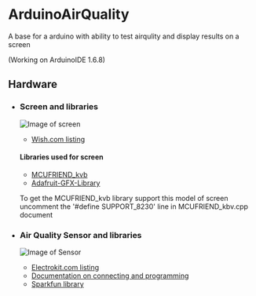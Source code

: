 # ArduinoAirQuality
A base for a arduino with ability to test airqulity and display results on a screen

(Working on ArduinoIDE 1.6.8)

## Hardware

* ### Screen and libraries
  ![Image of screen](https://contestimg.wish.com/api/webimage/58768fc06dd28e28363b5ac5-0-large?cache_buster=11580d4532c78193565015796df82d6e)

  * [Wish.com listing](https://www.wish.com/product/58768fc06dd28e28363b5ac5?&share=web)

  #### Libraries used for screen
  * [MCUFRIEND_kvb](https://github.com/prenticedavid/MCUFRIEND_kbv)
  * [Adafruit-GFX-Library](https://github.com/adafruit/Adafruit-GFX-Library)

  To get the MCUFRIEND_kvb library support this model of screen uncomment the '#define SUPPORT_8230' line in MCUFRIEND_kbv.cpp document




* ### Air Quality Sensor and libraries
  ![Image of Sensor](https://cdn.sparkfun.com/r/500-500/assets/parts/1/2/1/3/2/14193-01.jpg)

  * [Electrokit.com listing](https://www.electrokit.com/produkt/luftkvalitetssensor-ccs811-monterad-pa-kort/)
  * [Documentation on connecting and programming](https://learn.sparkfun.com/tutorials/ccs811-air-quality-breakout-hookup-guide#arduino-library-and-usage)
  * [Sparkfun library](https://github.com/sparkfun/SparkFun_CCS811_Arduino_Library/)

